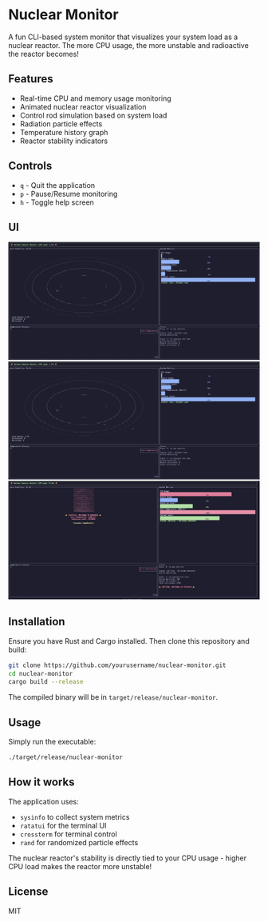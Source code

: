 # Nuclear Monitor

A fun CLI-based system monitor that visualizes your system load as a nuclear reactor. The more CPU usage, the more unstable and radioactive the reactor becomes!

## Features

- Real-time CPU and memory usage monitoring
- Animated nuclear reactor visualization
- Control rod simulation based on system load
- Radiation particle effects
- Temperature history graph
- Reactor stability indicators

## Controls

- `q` - Quit the application
- `p` - Pause/Resume monitoring
- `h` - Toggle help screen

## UI
![gallery](assets/monitoring.jpeg)
![gallery](assets/monitoring.jpeg)
![gallery](assets/explosion.jpeg)

## Installation

Ensure you have Rust and Cargo installed. Then clone this repository and build:

```bash
git clone https://github.com/yourusername/nuclear-monitor.git
cd nuclear-monitor
cargo build --release
```

The compiled binary will be in `target/release/nuclear-monitor`.

## Usage

Simply run the executable:

```bash
./target/release/nuclear-monitor
```

## How it works

The application uses:
- `sysinfo` to collect system metrics
- `ratatui` for the terminal UI
- `crossterm` for terminal control
- `rand` for randomized particle effects

The nuclear reactor's stability is directly tied to your CPU usage - higher CPU load makes the reactor more unstable!

## License

MIT 